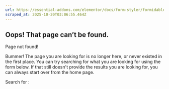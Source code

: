 ```yaml
---
url: https://essential-addons.com/elementor/docs/form-styler/formidable-forms/
scraped_at: 2025-10-20T03:06:55.464Z
---
```


## Oops! That page can’t be found.

Page not found!

Bummer! The page you are looking for is no longer here, or never existed in the first place. You can try searching for what you are looking for using the form below. If that still doesn't provide the results you are looking for, you can always start over from the home page.

Search for :